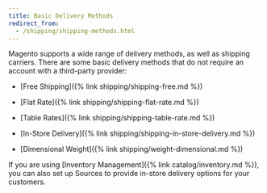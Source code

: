 ```yaml
---
title: Basic Delivery Methods
redirect_from:
  - /shipping/shipping-methods.html
---
```


Magento supports a wide range of delivery methods, as well as shipping carriers. There are some basic delivery methods that do not require an account with a third-party provider:

* [Free Shipping]({% link shipping/shipping-free.md %})

* [Flat Rate]({% link shipping/shipping-flat-rate.md %})

* [Table Rates]({% link shipping/shipping-table-rate.md %})

* [In-Store Delivery]({% link shipping/shipping-in-store-delivery.md %})

* [Dimensional Weight]({% link shipping/weight-dimensional.md %})

If you are using [Inventory Management]({% link catalog/inventory.md %}), you can also set up Sources to provide in-store delivery options for your customers.

